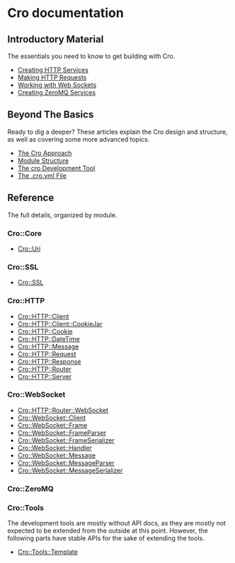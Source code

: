 # Cro documentation

## Introductory Material

The essentials you need to know to get building with Cro.

* [Creating HTTP Services](intro/http-server)
* [Making HTTP Requests](intro/http-client)
* [Working with Web Sockets](intro/web-sockets)
* [Creating ZeroMQ Services](intro/zmq)

## Beyond The Basics

Ready to dig a deeper? These articles explain the Cro design and structure,
as well as covering some more advanced topics.

* [The Cro Approach](approach)
* [Module Structure](module-structure)
* [The cro Development Tool](cro-tool)
* [The .cro.yml File](cro-yml)

## Reference

The full details, organized by module.

### Cro::Core

* [Cro::Uri](reference/cro-uri)

### Cro::SSL

* [Cro::SSL](reference/cro-ssl)

### Cro::HTTP

* [Cro::HTTP::Client](cro-http-client)
* [Cro::HTTP::Client::CookieJar](cro-http-client-cookiejar)
* [Cro::HTTP::Cookie](cro-http-cookie)
* [Cro::HTTP::DateTime](cro-http-datetime)
* [Cro::HTTP::Message](cro-http-message)
* [Cro::HTTP::Request](cro-http-request)
* [Cro::HTTP::Response](cro-http-response)
* [Cro::HTTP::Router](cro-http-router)
* [Cro::HTTP::Server](cro-http-server)

### Cro::WebSocket

* [Cro::HTTP::Router::WebSocket](cro-http-router-websocket.md)
* [Cro::WebSocket::Client](cro-websocket-client.md)
* [Cro::WebSocket::Frame](cro-websocket-frame.md)
* [Cro::WebSocket::FrameParser](cro-websocket-frameparser.md)
* [Cro::WebSocket::FrameSerializer](cro-websocket-frameserializer.md)
* [Cro::WebSocket::Handler](cro-websocket-handler.md)
* [Cro::WebSocket::Message](cro-websocket-message.md)
* [Cro::WebSocket::MessageParser](cro-websocket-messageparser.md)
* [Cro::WebSocket::MessageSerializer](cro-websocket-messageserializer.md)

### Cro::ZeroMQ

### Cro::Tools

The development tools are mostly without API docs, as they are mostly not
expected to be extended from the outside at this point. However, the following
parts have stable APIs for the sake of extending the tools.

* [Cro::Tools::Template](cro-tools-template)
